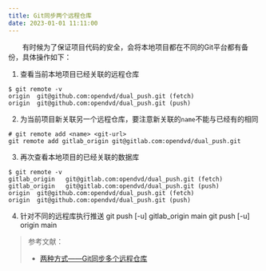 ```yaml
---
title: Git同步两个远程仓库
date: 2023-01-01 11:11:00
---
```


　　有时候为了保证项目代码的安全，会将本地项目都在不同的Git平台都有备份，具体操作如下：

1. 查看当前本地项目已经关联的远程仓库

```shell
$ git remote -v
origin	git@github.com:opendvd/dual_push.git (fetch)
origin	git@github.com:opendvd/dual_push.git (push)
```

2. 为当前项目新关联另一个远程仓库，要注意新关联的`name`不能与已经有的相同
```shell
# git remote add <name> <git-url>
git remote add gitlab_origin git@gitlab.com:opendvd/dual_push.git
```

3. 再次查看本地项目的已经关联的数据库
```shell
$ git remote -v
gitlab_origin	git@gitlab.com:opendvd/dual_push.git (fetch)
gitlab_origin	git@gitlab.com:opendvd/dual_push.git (push)
origin	git@github.com:opendvd/dual_push.git (fetch)
origin	git@github.com:opendvd/dual_push.git (push)
```

4. 针对不同的远程库执行推送
git push [-u] gitlab_origin main
git push [-u] origin main

> 参考文献：
> - [两种方式——Git同步多个远程仓库](https://blog.csdn.net/L_Y_Fei/article/details/108406927)